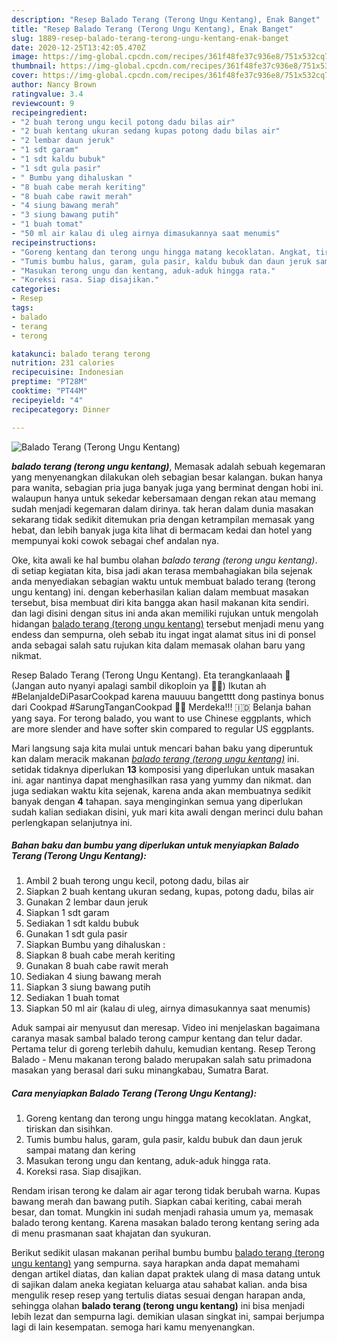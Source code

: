 ```yaml
---
description: "Resep Balado Terang (Terong Ungu Kentang), Enak Banget"
title: "Resep Balado Terang (Terong Ungu Kentang), Enak Banget"
slug: 1889-resep-balado-terang-terong-ungu-kentang-enak-banget
date: 2020-12-25T13:42:05.470Z
image: https://img-global.cpcdn.com/recipes/361f48fe37c936e8/751x532cq70/balado-terang-terong-ungu-kentang-foto-resep-utama.jpg
thumbnail: https://img-global.cpcdn.com/recipes/361f48fe37c936e8/751x532cq70/balado-terang-terong-ungu-kentang-foto-resep-utama.jpg
cover: https://img-global.cpcdn.com/recipes/361f48fe37c936e8/751x532cq70/balado-terang-terong-ungu-kentang-foto-resep-utama.jpg
author: Nancy Brown
ratingvalue: 3.4
reviewcount: 9
recipeingredient:
- "2 buah terong ungu kecil potong dadu bilas air"
- "2 buah kentang ukuran sedang kupas potong dadu bilas air"
- "2 lembar daun jeruk"
- "1 sdt garam"
- "1 sdt kaldu bubuk"
- "1 sdt gula pasir"
- " Bumbu yang dihaluskan "
- "8 buah cabe merah keriting"
- "8 buah cabe rawit merah"
- "4 siung bawang merah"
- "3 siung bawang putih"
- "1 buah tomat"
- "50 ml air kalau di uleg airnya dimasukannya saat menumis"
recipeinstructions:
- "Goreng kentang dan terong ungu hingga matang kecoklatan. Angkat, tiriskan dan sisihkan."
- "Tumis bumbu halus, garam, gula pasir, kaldu bubuk dan daun jeruk sampai matang dan kering"
- "Masukan terong ungu dan kentang, aduk-aduk hingga rata."
- "Koreksi rasa. Siap disajikan."
categories:
- Resep
tags:
- balado
- terang
- terong

katakunci: balado terang terong 
nutrition: 231 calories
recipecuisine: Indonesian
preptime: "PT28M"
cooktime: "PT44M"
recipeyield: "4"
recipecategory: Dinner

---
```



![Balado Terang (Terong Ungu Kentang)](https://img-global.cpcdn.com/recipes/361f48fe37c936e8/751x532cq70/balado-terang-terong-ungu-kentang-foto-resep-utama.jpg)

<b><i>balado terang (terong ungu kentang)</i></b>, Memasak adalah sebuah kegemaran yang menyenangkan dilakukan oleh sebagian besar kalangan. bukan hanya para wanita, sebagian pria juga banyak juga yang berminat dengan hobi ini. walaupun hanya untuk sekedar kebersamaan dengan rekan atau memang sudah menjadi kegemaran dalam dirinya. tak heran dalam dunia masakan sekarang tidak sedikit ditemukan pria dengan ketrampilan memasak yang hebat, dan lebih banyak juga kita lihat di bermacam kedai dan hotel yang mempunyai koki cowok sebagai chef andalan nya.

Oke, kita awali ke hal bumbu olahan <i>balado terang (terong ungu kentang)</i>. di setiap kegiatan kita, bisa jadi akan terasa membahagiakan bila sejenak anda menyediakan sebagian waktu untuk membuat balado terang (terong ungu kentang) ini. dengan keberhasilan kalian dalam membuat masakan tersebut, bisa membuat diri kita bangga akan hasil makanan kita sendiri. dan lagi disini dengan situs ini anda akan memiliki rujukan untuk mengolah hidangan <u>balado terang (terong ungu kentang)</u> tersebut menjadi menu yang endess dan sempurna, oleh sebab itu ingat ingat alamat situs ini di ponsel anda sebagai salah satu rujukan kita dalam memasak olahan baru yang nikmat.

Resep Balado Terang (Terong Ungu Kentang). Eta terangkanlaaah 🤩 (Jangan auto nyanyi apalagi sambil dikoploin ya 🤭😅) Ikutan ah #BelanjaIdeDiPasarCookpad karena mauuuu bangetttt dong pastinya bonus dari Cookpad #SarungTanganCookpad 🤩💞 Merdeka!!! 🇮🇩 Belanja bahan yang saya. For terong balado, you want to use Chinese eggplants, which are more slender and have softer skin compared to regular US eggplants.


Mari langsung saja kita mulai untuk mencari bahan baku yang diperuntuk kan dalam meracik makanan <u><i>balado terang (terong ungu kentang)</i></u> ini. setidak tidaknya diperlukan <b>13</b> komposisi yang diperlukan untuk masakan ini. agar nantinya dapat menghasilkan rasa yang yummy dan nikmat. dan juga sediakan waktu kita sejenak, karena anda akan membuatnya sedikit banyak dengan <b>4</b> tahapan. saya menginginkan semua yang diperlukan sudah kalian sediakan disini, yuk mari kita awali dengan merinci dulu bahan perlengkapan selanjutnya ini.

<!--inarticleads1-->

##### Bahan baku dan bumbu yang diperlukan untuk menyiapkan Balado Terang (Terong Ungu Kentang):

1. Ambil 2 buah terong ungu kecil, potong dadu, bilas air
1. Siapkan 2 buah kentang ukuran sedang, kupas, potong dadu, bilas air
1. Gunakan 2 lembar daun jeruk
1. Siapkan 1 sdt garam
1. Sediakan 1 sdt kaldu bubuk
1. Gunakan 1 sdt gula pasir
1. Siapkan  Bumbu yang dihaluskan :
1. Siapkan 8 buah cabe merah keriting
1. Gunakan 8 buah cabe rawit merah
1. Sediakan 4 siung bawang merah
1. Siapkan 3 siung bawang putih
1. Sediakan 1 buah tomat
1. Siapkan 50 ml air (kalau di uleg, airnya dimasukannya saat menumis)


Aduk sampai air menyusut dan meresap. Video ini menjelaskan bagaimana caranya masak sambal balado terong campur kentang dan telur dadar. Pertama telur di goreng terlebih dahulu, kemudian kentang. Resep Terong Balado - Menu makanan terong balado merupakan salah satu primadona masakan yang berasal dari suku minangkabau, Sumatra Barat. 

<!--inarticleads2-->

##### Cara menyiapkan Balado Terang (Terong Ungu Kentang):

1. Goreng kentang dan terong ungu hingga matang kecoklatan. Angkat, tiriskan dan sisihkan.
1. Tumis bumbu halus, garam, gula pasir, kaldu bubuk dan daun jeruk sampai matang dan kering
1. Masukan terong ungu dan kentang, aduk-aduk hingga rata.
1. Koreksi rasa. Siap disajikan.


Rendam irisan terong ke dalam air agar terong tidak berubah warna. Kupas bawang merah dan bawang putih. Siapkan cabai keriting, cabai merah besar, dan tomat. Mungkin ini sudah menjadi rahasia umum ya, memasak balado terong kentang. Karena masakan balado terong kentang sering ada di menu prasmanan saat khajatan dan syukuran. 

Berikut sedikit ulasan makanan perihal bumbu bumbu <u>balado terang (terong ungu kentang)</u> yang sempurna. saya harapkan anda dapat memahami dengan artikel diatas, dan kalian dapat praktek ulang di masa datang untuk di sajikan dalam aneka kegiatan keluarga atau sahabat kalian. anda bisa mengulik resep resep yang tertulis diatas sesuai dengan harapan anda, sehingga olahan <b>balado terang (terong ungu kentang)</b> ini bisa menjadi lebih lezat dan sempurna lagi. demikian ulasan singkat ini, sampai berjumpa lagi di lain kesempatan. semoga hari kamu menyenangkan.
